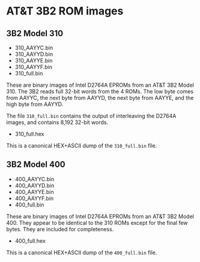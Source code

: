 AT&T 3B2 ROM images
====================

3B2 Model 310
-------------

- 310_AAYYC.bin
- 310_AAYYD.bin
- 310_AAYYE.bin
- 310_AAYYF.bin
- 310_full.bin

These are binary images of Intel D2764A EPROMs from an AT&T 3B2 Model 310.
The 3B2 reads full 32-bit words from the 4 ROMs. The low byte
comes from AAYYC, the next byte from AAYYD, the next byte from AAYYE,
and the high byte from AAYYD.

The file `310_full.bin` contains the output of interleaving the D2764A
images, and contains 8,192 32-bit words.

- 310_full.hex

This is a canonical HEX+ASCII dump of the `310_full.bin` file.

3B2 Model 400
-------------

- 400_AAYYC.bin
- 400_AAYYD.bin
- 400_AAYYE.bin
- 400_AAYYF.bin
- 400_full.bin

These are binary images of Intel D2764A EPROMs from an AT&T 3B2 Model 400.
They appear to be identical to the 310 ROMs except for the final few
bytes. They are included for completeness.

- 400_full.hex

This is a canonical HEX+ASCII dump of the `400_full.bin` file.
